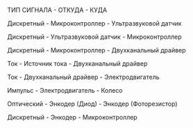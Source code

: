 	
ТИП СИГНАЛА - ОТКУДА - КУДА 

Дискретный - Микроконтроллер - Ультразвуковой датчик

Дискретный - Ультразвуковой датчик - Микроконтроллер

Дискретный - Микроконтроллер - Двухканальный драйвер

Ток - Источник тока - Двухканальный драйвер

Ток - Двухканальный драйвер - Электродвигатель

Импульс - Электродвигатель - Колесо

Оптический - Энкодер (Диод) - Энкодер (Фоторезистор)

Дискретный - Энкодер - Микроконтроллер
